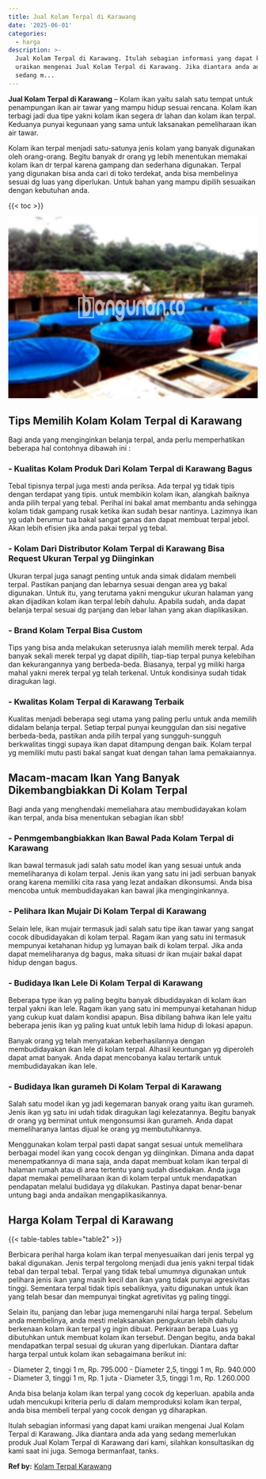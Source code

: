 ```yaml
---
title: Jual Kolam Terpal di Karawang
date: '2025-06-01'
categories:
  - harga
description: >-
  Jual Kolam Terpal di Karawang. Itulah sebagian informasi yang dapat kami
  uraikan mengenai Jual Kolam Terpal di Karawang. Jika diantara anda ada yang
  sedang m...
---
```


**Jual Kolam Terpal di Karawang** – Kolam ikan yaitu salah satu tempat untuk penampungan ikan air tawar yang mampu hidup sesuai rencana. Kolam ikan terbagi jadi dua tipe yakni kolam ikan segera dr lahan dan kolam ikan terpal. Keduanya punyai kegunaan yang sama untuk laksanakan pemeliharaan ikan air tawar.

Kolam ikan terpal menjadi satu-satunya jenis kolam yang banyak digunakan oleh orang-orang. Begitu banyak dr orang yg lebih menentukan memakai kolam ikan dr terpal karena gampang dan sederhana digunakan. Terpal yang digunakan bisa anda cari di toko terdekat, anda bisa membelinya sesuai dg luas yang diperlukan. Untuk bahan yang mampu dipilih sesuaikan dengan kebutuhan anda.

{{< toc >}}

![Jual Kolam Terpal di Karawang](/images/jual-kolam-terpal-37.png)

## Tips Memilih Kolam Kolam Terpal di Karawang

Bagi anda yang menginginkan belanja terpal, anda perlu memperhatikan beberapa hal contohnya dibawah ini :

### \- Kualitas Kolam Produk Dari Kolam Terpal di Karawang Bagus

Tebal tipisnya terpal juga mesti anda periksa. Ada terpal yg tidak tipis dengan terdapat yang tipis. untuk membikin kolam ikan, alangkah baiknya anda pilih terpal yang tebal. Perihal ini bakal amat membantu anda sehingga kolam tidak gampang rusak ketika ikan sudah besar nantinya. Lazimnya ikan yg udah berumur tua bakal sangat ganas dan dapat membuat terpal jebol. Akan lebih efisien jika anda pakai terpal yg tebal.

### \- Kolam Dari Distributor Kolam Terpal di Karawang Bisa Request Ukuran Terpal yg Diinginkan

Ukuran terpal juga sanagt penting untuk anda simak didalam membeli terpal. Pastikan panjang dan lebarnya sesuai dengan area yg bakal digunakan. Untuk itu, yang terutama yakni mengukur ukuran halaman yang akan dijadikan kolam ikan terpal lebih dahulu. Apabila sudah, anda dapat belanja terpal sesuai dg panjang dan lebar lahan yang akan diaplikasikan.

### \- Brand Kolam Terpal Bisa Custom

Tips yang bisa anda melakukan seterusnya ialah memilih merek terpal. Ada banyak sekali merek terpal yg dapat dipilih, tiap-tiap terpal punya kelebihan dan kekurangannya yang berbeda-beda. Biasanya, terpal yg miliki harga mahal yakni merek terpal yg telah terkenal. Untuk kondisinya sudah tidak diragukan lagi.

### \- Kwalitas Kolam Terpal di Karawang Terbaik

Kualitas menjadi beberapa segi utama yang paling perlu untuk anda memilih didalam belanja terpal. Setiap terpal punyai keunggulan dan sisi negative berbeda-beda, pastikan anda pilih terpal yang sungguh-sungguh berkwalitas tinggi supaya ikan dapat ditampung dengan baik. Kolam terpal yg memiliki mutu pasti bakal sangat kuat dengan tahan lama pemakaiannya.

## Macam-macam Ikan Yang Banyak Dikembangbiakkan Di Kolam Terpal

Bagi anda yang menghendaki memeliahara atau membudidayakan kolam ikan terpal, anda bisa menentukan sebagian ikan sbb!

### \- Penmgembangbiakkan Ikan Bawal Pada Kolam Terpal di Karawang

Ikan bawal termasuk jadi salah satu model ikan yang sesuai untuk anda memeliharanya di kolam terpal. Jenis ikan yang satu ini jadi serbuan banyak orang karena memiliki cita rasa yang lezat andaikan dikonsumsi. Anda bisa mencoba untuk membudidayakan kan bawal jika menginginkannya.

### \- Pelihara Ikan Mujair Di Kolam Terpal di Karawang

Selain lele, ikan mujair termasuk jadi salah satu tipe ikan tawar yang sangat cocok dibudidayakan di kolam terpal. Ragam ikan yang satu ini termasuk mempunyai ketahanan hidup yg lumayan baik di kolam terpal. Jika anda dapat memeliharanya dg bagus, maka situasi dr ikan mujair bakal dapat hidup dengan bagus.

### \- Budidaya Ikan Lele Di Kolam Terpal di Karawang

Beberapa type ikan yg paling begitu banyak dibudidayakan di kolam ikan terpal yakni ikan lele. Ragam ikan yang satu ini mempunyai ketahanan hidup yang cukup kuat dalam kondisi apapun. Bisa dibilang bahwa ikan lele yaitu beberapa jenis ikan yg paling kuat untuk lebih lama hidup di lokasi apapun.

Banyak orang yg telah menyatakan keberhasilannya dengan membudidayakan ikan lele di kolam terpal. Alhasil keuntungan yg diperoleh dapat amat banyak. Anda dapat mencobanya kalau tertarik untuk membudidayakan ikan lele.

### \- Budidaya Ikan gurameh Di Kolam Terpal di Karawang

Salah satu model ikan yg jadi kegemaran banyak orang yaitu ikan gurameh. Jenis ikan yg satu ini udah tidak diragukan lagi kelezatannya. Begitu banyak dr orang yg berminat untuk mengonsumsi ikan gurameh. Anda dapat memeliharanya lantas dijual ke orang yg membutuhkannya.

Menggunakan kolam terpal pasti dapat sangat sesuai untuk memelihara berbagai model ikan yang cocok dengan yg diinginkan. Dimana anda dapat menempatkannya di mana saja, anda dapat membuat kolam ikan terpal di halaman rumah atau di area tertentu yang sudah disediakan. Anda juga dapat memakai pemeliharaan ikan di kolam terpal untuk mendapatkan pendapatan melalui budidaya yg dilakukan. Pastinya dapat benar-benar untung bagi anda andaikan mengaplikasikannya.

## Harga Kolam Terpal di Karawang

{{< table-tables table="table2" >}}

Berbicara perihal harga kolam ikan terpal menyesuaikan dari jenis terpal yg bakal digunakan. Jenis terpal tergolong menjadi dua jenis yakni terpal tidak tebal dan terpal tebal. Terpal yang tidak tebal umumnya digunakan untuk pelihara jenis ikan yang masih kecil dan ikan yang tidak punyai agresivitas tinggi. Sementara terpal tidak tipis sebaliknya, yaitu digunakan untuk ikan yang telah besar dan mempunyai tingkat agretivitas yg paling tinggi.

Selain itu, panjang dan lebar juga memengaruhi nilai harga terpal. Sebelum anda membelinya, anda mesti melaksanakan pengukuran lebih dahulu berkenaan kolam ikan terpal yg ingin dibuat. Perkiraan berapa Luas yg dibutuhkan untuk membuat kolam ikan tersebut. Dengan begitu, anda bakal mendapatkan terpal sesuai dg ukuran yang diperlukan. Diantara daftar harga terpal untuk kolam ikan sebagaimana berikut ini:

\- Diameter 2, tinggi 1 m, Rp. 795.000 - Diameter 2,5, tinggi 1 m, Rp. 940.000 - Diameter 3, tinggi 1 m, Rp. 1 juta - Diameter 3,5, tinggi 1 m, Rp. 1.260.000

Anda bisa belanja kolam ikan terpal yang cocok dg keperluan. apabila anda udah mencukupi kriteria perlu di dalam memproduksi kolam ikan terpal, anda bisa membeli terpal yang cocok dengan yg diharapkan.

Itulah sebagian informasi yang dapat kami uraikan mengenai Jual Kolam Terpal di Karawang. Jika diantara anda ada yang sedang memerlukan produk Jual Kolam Terpal di Karawang dari kami, silahkan konsultasikan dg kami saat ini juga. Semoga bermanfaat, tanks.

**Ref by:** [Kolam Terpal Karawang](https://id.wikipedia.org/wiki/Kolam)
